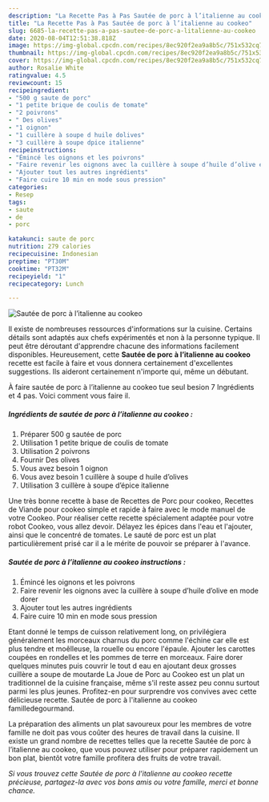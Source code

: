 ```yaml
---
description: "La Recette Pas à Pas Sautée de porc à l’italienne au cookeo"
title: "La Recette Pas à Pas Sautée de porc à l’italienne au cookeo"
slug: 6685-la-recette-pas-a-pas-sautee-de-porc-a-litalienne-au-cookeo
date: 2020-08-04T12:51:38.818Z
image: https://img-global.cpcdn.com/recipes/8ec920f2ea9a8b5c/751x532cq70/sautee-de-porc-a-litalienne-au-cookeo-photo-principale-de-la-recette.jpg
thumbnail: https://img-global.cpcdn.com/recipes/8ec920f2ea9a8b5c/751x532cq70/sautee-de-porc-a-litalienne-au-cookeo-photo-principale-de-la-recette.jpg
cover: https://img-global.cpcdn.com/recipes/8ec920f2ea9a8b5c/751x532cq70/sautee-de-porc-a-litalienne-au-cookeo-photo-principale-de-la-recette.jpg
author: Rosalie White
ratingvalue: 4.5
reviewcount: 15
recipeingredient:
- "500 g saute de porc"
- "1 petite brique de coulis de tomate"
- "2 poivrons"
- " Des olives"
- "1 oignon"
- "1 cuillère à soupe d huile dolives"
- "3 cuillère à soupe dpice italienne"
recipeinstructions:
- "Émincé les oignons et les poivrons"
- "Faire revenir les oignons avec la cuillère à soupe d’huile d’olive en mode dorer"
- "Ajouter tout les autres ingrédients"
- "Faire cuire 10 min en mode sous pression"
categories:
- Resep
tags:
- saute
- de
- porc

katakunci: saute de porc 
nutrition: 279 calories
recipecuisine: Indonesian
preptime: "PT30M"
cooktime: "PT32M"
recipeyield: "1"
recipecategory: Lunch

---
```



![Sautée de porc à l’italienne au cookeo](https://img-global.cpcdn.com/recipes/8ec920f2ea9a8b5c/751x532cq70/sautee-de-porc-a-litalienne-au-cookeo-photo-principale-de-la-recette.jpg)

Il existe de nombreuses ressources d'informations sur la cuisine. Certains détails sont adaptés aux chefs expérimentés et non à la personne typique. Il peut être déroutant d'apprendre chacune des informations facilement disponibles. Heureusement, cette <strong> Sautée de porc à l’italienne au cookeo </strong> recette est facile à faire et vous donnera certainement d'excellentes suggestions. Ils aideront certainement n'importe qui, même un débutant.

<!--inarticleads1-->

À faire sautée de porc à l’italienne au cookeo tue seul besion 7 Ingrédients et 4 pas. Voici comment vous faire il.

##### Ingrédients de sautée de porc à l’italienne au cookeo :

1. Préparer 500 g sautée de porc
1. Utilisation 1 petite brique de coulis de tomate
1. Utilisation 2 poivrons
1. Fournir  Des olives
1. Vous avez besoin 1 oignon
1. Vous avez besoin 1 cuillère à soupe d huile d’olives
1. Utilisation 3 cuillère à soupe d’épice italienne


Une très bonne recette à base de Recettes de Porc pour cookeo, Recettes de Viande pour cookeo simple et rapide à faire avec le mode manuel de votre Cookeo. Pour réaliser cette recette spécialement adaptée pour votre robot Cookeo, vous allez devoir. Délayez les épices dans l&#39;eau et l&#39;ajouter, ainsi que le concentré de tomates. Le sauté de porc est un plat particulièrement prisé car il a le mérite de pouvoir se préparer à l&#39;avance. 

<!--inarticleads2-->

##### Sautée de porc à l’italienne au cookeo instructions :

1. Émincé les oignons et les poivrons
1. Faire revenir les oignons avec la cuillère à soupe d’huile d’olive en mode dorer
1. Ajouter tout les autres ingrédients
1. Faire cuire 10 min en mode sous pression


Etant donné le temps de cuisson relativement long, on privilégiera généralement les morceaux charnus du porc comme l&#39;échine car elle est plus tendre et moêlleuse, la rouelle ou encore l&#39;épaule. Ajouter les carottes coupées en rondelles et les pommes de terre en morceaux. Faire dorer quelques minutes puis couvrir le tout d eau en ajoutant deux grosses cuillère a soupe de moutarde La Joue de Porc au Cookeo est un plat un traditionnel de la cuisine française, même s&#39;il reste assez peu connu surtout parmi les plus jeunes. Profitez-en pour surprendre vos convives avec cette délicieuse recette. Sautée de porc à l&#39;italienne au cookeo familledegourmand. 

<!--inarticleads1-->

<p>
La préparation des aliments un plat savoureux pour les membres de votre famille ne doit pas vous coûter des heures de travail dans la cuisine. Il existe un grand nombre de recettes telles que la recette Sautée de porc à l’italienne au cookeo, que vous pouvez utiliser pour préparer rapidement un bon plat, bientôt votre famille profitera des fruits de votre travail.
</p>

<p>
<i>Si vous trouvez cette Sautée de porc à l’italienne au cookeo recette précieuse, partagez-la avec vos bons amis ou votre famille, merci et bonne chance.</i>
</p>
